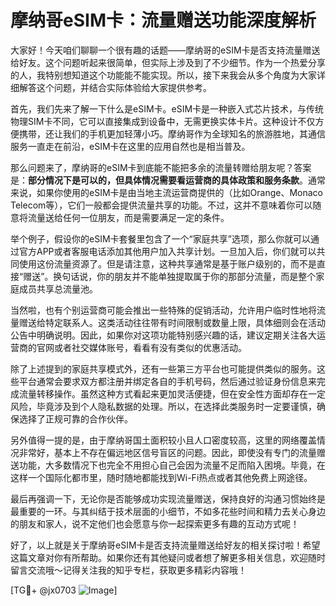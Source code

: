 # 摩纳哥eSIM卡：流量赠送功能深度解析

大家好！今天咱们聊聊一个很有趣的话题——摩纳哥的eSIM卡是否支持流量赠送给好友。这个问题听起来很简单，但实际上涉及到了不少细节。作为一个热爱分享的人，我特别想知道这个功能能不能实现。所以，接下来我会从多个角度为大家详细解答这个问题，并结合实际体验给大家提供参考。

首先，我们先来了解一下什么是eSIM卡。eSIM卡是一种嵌入式芯片技术，与传统物理SIM卡不同，它可以直接集成到设备中，无需更换实体卡片。这种设计不仅方便携带，还让我们的手机更加轻薄小巧。摩纳哥作为全球知名的旅游胜地，其通信服务一直走在前沿，eSIM卡在这里的应用自然也是相当普及。

那么问题来了，摩纳哥的eSIM卡到底能不能把多余的流量转赠给朋友呢？答案是：**部分情况下是可以的，但具体情况需要看运营商的具体政策和服务条款**。通常来说，如果你使用的eSIM卡是由当地主流运营商提供的（比如Orange、Monaco Telecom等），它们一般都会提供流量共享的功能。不过，这并不意味着你可以随意将流量送给任何一位朋友，而是需要满足一定的条件。

举个例子，假设你的eSIM卡套餐里包含了一个“家庭共享”选项，那么你就可以通过官方APP或者客服电话添加其他用户加入共享计划。一旦加入后，你们就可以共同使用这份流量资源了。但是请注意，这种共享通常是基于账户级别的，而不是直接“赠送”。换句话说，你的朋友并不能单独提取属于你的那部分流量，而是整个家庭成员共享总流量池。

当然啦，也有个别运营商可能会推出一些特殊的促销活动，允许用户临时性地将流量赠送给特定联系人。这类活动往往带有时间限制或数量上限，具体细则会在活动公告中明确说明。因此，如果你对这项功能特别感兴趣的话，建议定期关注各大运营商的官网或者社交媒体账号，看看有没有类似的优惠活动。

除了上述提到的家庭共享模式外，还有一些第三方平台也可能提供类似的服务。这些平台通常会要求双方都注册并绑定各自的手机号码，然后通过验证身份信息来完成流量转移操作。虽然这种方式看起来更加灵活便捷，但在安全性方面却存在一定风险，毕竟涉及到个人隐私数据的处理。所以，在选择此类服务时一定要谨慎，确保选择了正规可靠的合作伙伴。

另外值得一提的是，由于摩纳哥国土面积较小且人口密度较高，这里的网络覆盖情况非常好，基本上不存在偏远地区信号盲区的问题。因此，即使没有专门的流量赠送功能，大多数情况下也完全不用担心自己会因为流量不足而陷入困境。毕竟，在这样一个国际化都市里，随时随地都能找到Wi-Fi热点或者其他免费上网途径。

最后再强调一下，无论你是否能够成功实现流量赠送，保持良好的沟通习惯始终是最重要的一环。与其纠结于技术层面的小细节，不如多花些时间和精力去关心身边的朋友和家人，说不定他们也会愿意与你一起探索更多有趣的互动方式呢！

好了，以上就是关于摩纳哥eSIM卡是否支持流量赠送给好友的相关探讨啦！希望这篇文章对你有所帮助。如果你还有其他疑问或者想了解更多相关信息，欢迎随时留言交流哦～记得关注我的知乎专栏，获取更多精彩内容哦！

[TG💪+ @jx0703 ![Image](https://github.com/user-attachments/assets/dbca1d08-cadb-493c-b0ec-ad6f7a83f270)]